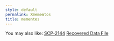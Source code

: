 ```yaml
---
style: default
permalink: Xmementos
title: mementos
---
```

You may also like:
[SCP-2144](http://scp-wiki.net/scp-2144)
[Recovered Data File](http://scp-wiki.net/recovered-data-file)